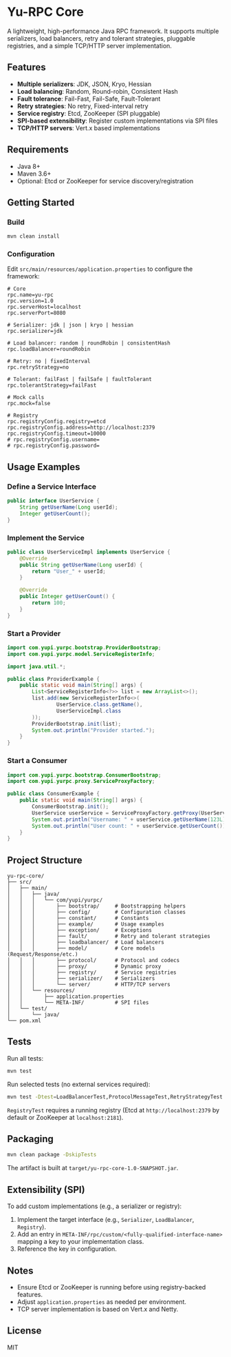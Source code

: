# Yu-RPC Core

A lightweight, high-performance Java RPC framework. It supports multiple serializers, load balancers, retry and tolerant strategies, pluggable registries, and a simple TCP/HTTP server implementation.

## Features

- **Multiple serializers**: JDK, JSON, Kryo, Hessian
- **Load balancing**: Random, Round-robin, Consistent Hash
- **Fault tolerance**: Fail-Fast, Fail-Safe, Fault-Tolerant
- **Retry strategies**: No retry, Fixed-interval retry
- **Service registry**: Etcd, ZooKeeper (SPI pluggable)
- **SPI-based extensibility**: Register custom implementations via SPI files
- **TCP/HTTP servers**: Vert.x based implementations

## Requirements

- Java 8+
- Maven 3.6+
- Optional: Etcd or ZooKeeper for service discovery/registration

## Getting Started

### Build

```bash
mvn clean install
```

### Configuration

Edit `src/main/resources/application.properties` to configure the framework:

```properties
# Core
rpc.name=yu-rpc
rpc.version=1.0
rpc.serverHost=localhost
rpc.serverPort=8080

# Serializer: jdk | json | kryo | hessian
rpc.serializer=jdk

# Load balancer: random | roundRobin | consistentHash
rpc.loadBalancer=roundRobin

# Retry: no | fixedInterval
rpc.retryStrategy=no

# Tolerant: failFast | failSafe | faultTolerant
rpc.tolerantStrategy=failFast

# Mock calls
rpc.mock=false

# Registry
rpc.registryConfig.registry=etcd
rpc.registryConfig.address=http://localhost:2379
rpc.registryConfig.timeout=10000
# rpc.registryConfig.username=
# rpc.registryConfig.password=
```

## Usage Examples

### Define a Service Interface

```java
public interface UserService {
    String getUserName(Long userId);
    Integer getUserCount();
}
```

### Implement the Service

```java
public class UserServiceImpl implements UserService {
    @Override
    public String getUserName(Long userId) {
        return "User_" + userId;
    }

    @Override
    public Integer getUserCount() {
        return 100;
    }
}
```

### Start a Provider

```java
import com.yupi.yurpc.bootstrap.ProviderBootstrap;
import com.yupi.yurpc.model.ServiceRegisterInfo;

import java.util.*;

public class ProviderExample {
    public static void main(String[] args) {
        List<ServiceRegisterInfo<?>> list = new ArrayList<>();
        list.add(new ServiceRegisterInfo<>(
                UserService.class.getName(),
                UserServiceImpl.class
        ));
        ProviderBootstrap.init(list);
        System.out.println("Provider started.");
    }
}
```

### Start a Consumer

```java
import com.yupi.yurpc.bootstrap.ConsumerBootstrap;
import com.yupi.yurpc.proxy.ServiceProxyFactory;

public class ConsumerExample {
    public static void main(String[] args) {
        ConsumerBootstrap.init();
        UserService userService = ServiceProxyFactory.getProxy(UserService.class);
        System.out.println("Username: " + userService.getUserName(123L));
        System.out.println("User count: " + userService.getUserCount());
    }
}
```

## Project Structure

```
yu-rpc-core/
├── src/
│   ├── main/
│   │   ├── java/
│   │   │   └── com/yupi/yurpc/
│   │   │       ├── bootstrap/     # Bootstrapping helpers
│   │   │       ├── config/        # Configuration classes
│   │   │       ├── constant/      # Constants
│   │   │       ├── example/       # Usage examples
│   │   │       ├── exception/     # Exceptions
│   │   │       ├── fault/         # Retry and tolerant strategies
│   │   │       ├── loadbalancer/  # Load balancers
│   │   │       ├── model/         # Core models (Request/Response/etc.)
│   │   │       ├── protocol/      # Protocol and codecs
│   │   │       ├── proxy/         # Dynamic proxy
│   │   │       ├── registry/      # Service registries
│   │   │       ├── serializer/    # Serializers
│   │   │       └── server/        # HTTP/TCP servers
│   │   └── resources/
│   │       ├── application.properties
│   │       └── META-INF/          # SPI files
│   └── test/
│       └── java/
└── pom.xml
```

## Tests

Run all tests:

```bash
mvn test
```

Run selected tests (no external services required):

```bash
mvn test -Dtest=LoadBalancerTest,ProtocolMessageTest,RetryStrategyTest
```

`RegistryTest` requires a running registry (Etcd at `http://localhost:2379` by default or ZooKeeper at `localhost:2181`).

## Packaging

```bash
mvn clean package -DskipTests
```

The artifact is built at `target/yu-rpc-core-1.0-SNAPSHOT.jar`.

## Extensibility (SPI)

To add custom implementations (e.g., a serializer or registry):

1. Implement the target interface (e.g., `Serializer`, `LoadBalancer`, `Registry`).
2. Add an entry in `META-INF/rpc/custom/<fully-qualified-interface-name>` mapping a key to your implementation class.
3. Reference the key in configuration.

## Notes

- Ensure Etcd or ZooKeeper is running before using registry-backed features.
- Adjust `application.properties` as needed per environment.
- TCP server implementation is based on Vert.x and Netty.

## License

MIT

